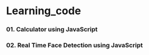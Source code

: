 # Learning_code

### 01. Calculator using JavaScript
### 02. Real Time Face Detection using JavaScript
